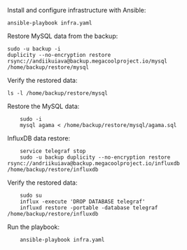 Install and configure infrastructure with Ansible:

    ansible-playbook infra.yaml

Restore MySQL data from the backup:

    sudo -u backup -i
    duplicity --no-encryption restore rsync://andiikuiava@backup.megacoolproject.io/mysql /home/backup/restore/mysql

Verify the restored data:

    ls -l /home/backup/restore/mysql

Restore the MySQL data:

        sudo -i
        mysql agama < /home/backup/restore/mysql/agama.sql








InfluxDB data restore:

        service telegraf stop
        sudo -u backup duplicity --no-encryption restore rsync://andriikuiava@backup.megacoolproject.io/influxdb /home/backup/restore/influxdb

Verify the restored data:

        sudo su
        influx -execute 'DROP DATABASE telegraf'
        influxd restore -portable -database telegraf /home/backup/restore/influxdb


Run the playbook:
    
        ansible-playbook infra.yaml